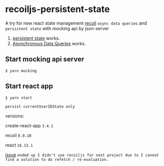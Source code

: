 # recoiljs-persistent-state

A try for new react state management [recoil](https://recoiljs.org/) `async data queries` and `persistent state` with mocking api by json-server

1. [persistent state](https://recoiljs.org/docs/guides/persistence) works.
2. [Asynchronous Data Queries](https://recoiljs.org/docs/guides/asynchronous-data-queries) works.

## Start mocking api server

`$ yarn mocking`

## Start react app

`$ yarn start`

`persist currentUserIDState only`

versions:

create-react-app `3.4.1`

recoil `0.0.10`

react `16.13.1`

[issue](https://github.com/facebookexperimental/Recoil/issues/422)
`ended up I didn't use recoiljs for next project due to I cannot find a solution to do refetch / re-evaluation.`
